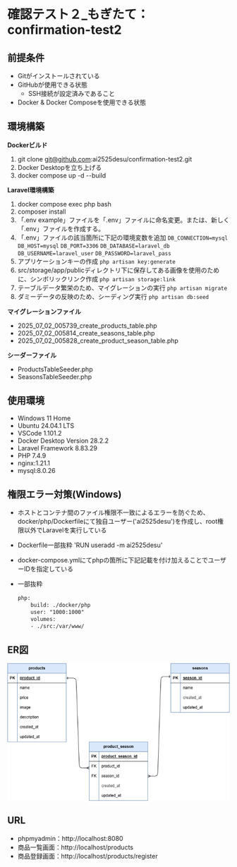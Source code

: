 # 確認テスト２_もぎたて：confirmation-test2

## 前提条件
- Gitがインストールされている
- GitHubが使用できる状態
    - SSH接続が設定済みであること
- Docker & Docker Composeを使用できる状態

## 環境構築

**Dockerビルド**
1. git clone git@github.com:ai2525desu/confirmation-test2.git
2. Docker Desktopを立ち上げる
3. docker compose up -d --build

**Laravel環境構築**
1. docker compose exec php bash
2. composer install
3. 「.env example」ファイルを「.env」ファイルに命名変更。または、新しく「.env」ファイルを作成する。
4. 「.env」ファイルの該当箇所に下記の環境変数を追加
`DB_CONNECTION=mysql`
`DB_HOST=mysql`
`DB_PORT=3306`
`DB_DATABASE=laravel_db`
`DB_USERNAME=laravel_user`
`DB_PASSWORD=laravel_pass`
5. アプリケーションキーの作成
`php artisan key:generate`
6. src/storage/app/publicディレクトリ下に保存してある画像を使用のために、シンボリックリンク作成
`php artisan storage:link`
7. テーブルデータ繁栄のため、マイグレーションの実行
`php artisan migrate`
8. ダミーデータの反映のため、シーディング実行
`php artisan db:seed`

**マイグレーションファイル**
* 2025_07_02_005739_create_products_table.php
* 2025_07_02_005814_create_seasons_table.php
* 2025_07_02_005828_create_product_season_table.php

**シーダーファイル**
* ProductsTableSeeder.php
* SeasonsTableSeeder.php

## 使用環境
- Windows 11 Home
- Ubuntu 24.04.1 LTS
- VSCode 1.101.2
- Docker Desktop Version 28.2.2
- Laravel Framework 8.83.29
- PHP 7.4.9
- nginx:1.21.1
- mysql:8.0.26

## 権限エラー対策(Windows)
* ホストとコンテナ間のファイル権限不一致によるエラーを防ぐため、docker/php/Dockerfileにて独自ユーザー('ai2525desu')を作成し、root権限以外でLaravelを実行している
- Dockerfile一部抜粋
    'RUN useradd -m ai2525desu'
* docker-compose.ymlにてphpの箇所に下記記載を付け加えることでユーザーIDを指定している
- 一部抜粋
    ```
    php:
        build: ./docker/php
        user: "1000:1000"
        volumes:
        - ./src:/var/www/
    ```


## ER図
![ER図](mogitate.png)

## URL
* phpmyadmin：http://localhost:8080
* 商品一覧画面：http://localhost/products
* 商品登録画面：http://localhost/products/register

